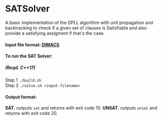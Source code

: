 # SATSolver
A basic implementation of the DPLL algorithm with unit propagation and backtracking to check if a given set of clauses is Satisfiable and also provide a satisfying assigment if that's the case. 

#### Input file format: [DIMACS](http://www.cs.utexas.edu/users/moore/acl2/manuals/current/manual/index-seo.php/SATLINK____DIMACS)

#### To run the SAT Solver:
##### (Reqd. C++17)
Step 1 ```./build.sh``` </br >
Step 2 ```./solve.sh <input-filename>``` 

#### Output format:
<b>SAT</b>: outputs `sat` and returns with exit code 10.
<b>UNSAT</b>: outputs `unsat` and returns with exit code 20.
